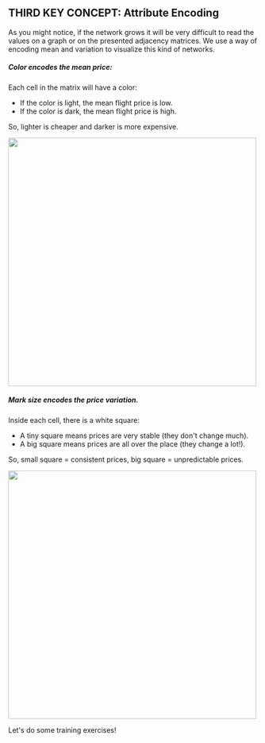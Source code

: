 ## THIRD KEY CONCEPT: Attribute Encoding

As you might notice, if the network grows it will be very difficult to read the values on a graph or on the presented adjacency matrices. We use a way of encoding mean and variation to visualize this kind of networks.

##### Color encodes the mean price:

Each cell in the matrix will have a color:

- If the color is light, the mean flight price is low.
- If the color is dark, the mean flight price is high.

So, lighter is cheaper and darker is more expensive.

<img src='./assets/images/color-mean.svg' width='500'>

##### Mark size encodes the price variation.

Inside each cell, there is a white square:

- A tiny square means prices are very stable (they don't change much).
- A big square means prices are all over the place (they change a lot!).

So, small square = consistent prices, big square = unpredictable prices.

<img src='./assets/images/size-std.svg' width='500'>

Let's do some training exercises!
